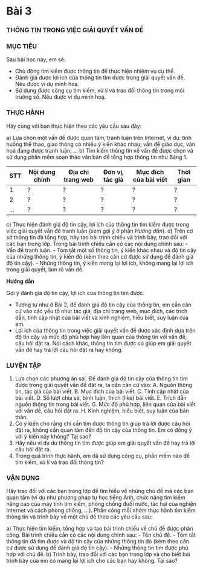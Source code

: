 # Bài 3
### THÔNG TIN TRONG VIỆC GIẢI QUYẾT VẤN ĐỀ

### MỤC TIÊU
Sau bài học này, em sẽ:


- Chủ động tìm kiếm được thông tin để thực hiện nhiệm vụ cụ thể.
- Đánh giá được lợi ích của thông tin tìm được trong giải quyết vấn đề. Nêu được ví dụ minh hoạ.
- Sử dụng được công cụ tìm kiếm, xử lí và trao đổi thông tin trong môi trường số. Nêu được ví dụ minh hoạ.

### THỰC HÀNH
Hãy cùng với bạn thực hiện theo các yêu cầu sau đây:


a) Lựa chọn một vấn đề được quan tâm, tranh luận trên Internet, ví dụ: tình huống thể thao, giao thông có nhiều ý kiến khác nhau; vấn đề giáo dục, văn hoá đang được tranh luận; ...
b) Tìm kiếm thông tin về vấn đề được chọn và sử dụng phần mềm soạn thảo văn bản để tổng hợp thông tin như Bảng 1.

| STT | Nội dung chính | Địa chỉ trang web | Đơn vị, tác giả | Mục đích của bài viết | Thời gian |
|---|---|---|---|---|---|
| 1 | ? | ? | ? | ? | ? |
| 2 | ? | ? | ? | ? | ? |
| ... | ? | ? | ? | ? | ? |

c) Thực hiện đánh giá độ tin cậy, lợi ích của thông tin tìm kiếm được trong việc giải quyết vấn đề tranh luận (xem gợi ý ở phần *Hướng dẫn*).
d) Trên cơ sở thông tin đã tổng hợp, hãy tạo bài trình chiếu và trình bày, trao đổi với các bạn trong lớp. Trong bài trình chiếu cần có các nội dung chính sau:
    - Vấn đề tranh luận.
    - Tóm tắt một số thông tin, ý kiến khác nhau và độ tin cậy của những thông tin, ý kiến đó (kèm theo căn cứ được sử dụng để đánh giá độ tin cậy).
    - Những thông tin, ý kiến mang lại lợi ích, không mang lại lợi ích trong giải quyết, làm rõ vấn đề.

**Hướng dẫn**


Gợi ý đánh giá độ tin cậy, lợi ích của thông tin tìm được.


- Tương tự như ở Bài 2, để đánh giá độ tin cậy của thông tin, em cần căn cứ vào các yếu tố như: tác giả, địa chỉ trang web, mục đích, các trích dẫn, tính cập nhật của bài viết và kinh nghiệm, hiểu biết, suy luận của em.
- Lợi ích của thông tin trong việc giải quyết vấn đề được xác định dựa trên độ tin cậy và mức độ phù hợp hay liên quan của thông tin với vấn đề, câu hỏi đặt ra. Nói cách khác, thông tin tìm được có giúp em giải quyết vấn đề hay trả lời câu hỏi đặt ra hay không.

### LUYỆN TẬP
1. Lựa chọn các phương án sai.
Để đánh giá độ tin cậy của thông tin tìm được trong giải quyết vấn đề đặt ra, ta cần căn cứ vào:
A. Nguồn thông tin, tác giả của bài viết.
B. Mục đích của bài viết.
C. Tính cập nhật của bài viết.
D. Số lượt chia sẻ, bình luận, thích (like) bài viết.
E. Trích dẫn nguồn thông tin trong bài viết.
G. Mức độ phù hợp, liên quan của bài viết với vấn đề, câu hỏi đặt ra.
H. Kinh nghiệm, hiểu biết, suy luận của bản thân.
2. Có ý kiến cho rằng chỉ cần tìm được thông tin giúp trả lời được câu hỏi đặt ra, không cần quan tâm đến độ tin cậy của thông tin. Em có đồng ý với ý kiến này không? Tại sao?
3. Hãy nêu ví dụ du thông tin tìm được giúp em giải quyết vấn đề hay trả lời câu hỏi đặt ra.
4. Trong quá trình thực hành, em đã sử dụng công cụ, phần mềm nào để tìm kiếm, xử lí và trao đổi thông tin?

### VẬN DỤNG
Hãy trao đổi với các bạn trong lớp để tìm hiểu về những chủ đề mà các bạn quan tâm (ví dụ như phương pháp tự học tiếng Anh, chức năng tìm kiếm nâng cao của máy tính tìm kiếm, phòng chống đuối nước, tác hại của nghiện Internet và cách phòng chống, ...). Phần công mỗi nhóm thực hành tìm kiếm thông tin và trình bày về một chủ đề theo các yêu cầu sau:


a) Thực hiện tìm kiếm, tổng hợp và tạo bài trình chiếu về chủ đề được phân công. Bài trình chiếu cần có các nội dung chính sau:
    - Tên chủ đề.
    - Tóm tắt thông tin đã tìm được và độ tin cậy của những thông tin đó (kèm theo căn cứ được sử dụng để đánh giá độ tin cậy).
    - Những thông tin tìm được phù hợp với chủ đề.
b) Trình bày, trao đổi với các bạn trong lớp và cho biết bài trình bày của em có mang lại lợi ích cho các bạn hay không. Tại sao?
